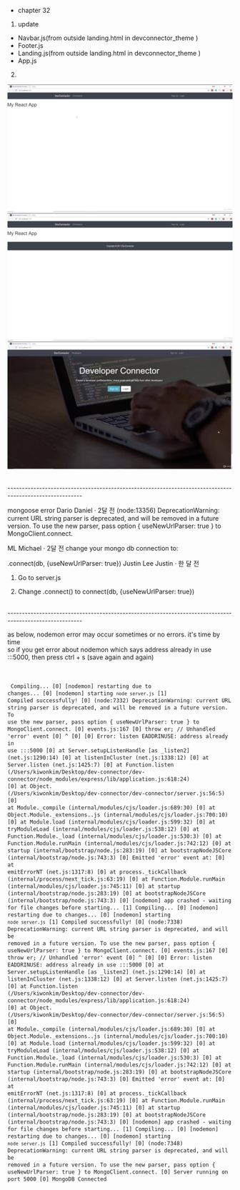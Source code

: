 - chapter 32
1. update
- Navbar.js(from outside landing.html in devconnector_theme )
- Footer.js
- Landing.js(from outside landing.html in devconnector_theme )
- App.js

2.
![](images/basic-layout-1.png)
![](images/basic-layout-2.png)
![](images/basic-layout-3.png)

</br>--------------------------------------------------------------------------------------------------------

mongoose error
Dario Daniel · 2달 전
(node:13356) DeprecationWarning: current URL string parser is deprecated, and will be removed in a future version. To use the new parser, pass option { useNewUrlParser: true } to MongoClient.connect.

ML
Michael · 2달 전
change your mongo db connection to:



.connect(db, {useNewUrlParser: true})
Justin Lee
Justin · 한 달 전
1. Go to server.js

2. Change .connect() to connect(db, {useNewUrlParser: true})

</br>--------------------------------------------------------------------------------------------------------

as below, nodemon error may occur sometimes or no errors. it's time by time</br>
so if you get error about nodemon which says address already in use :::5000, then press ctrl + s (save again and again)
</br>
</br>
</br>
<code><pre>
Compiling...
[0] [nodemon] restarting due to changes...
[0] [nodemon] starting `node server.js`
[1] Compiled successfully!
[0] (node:7332) DeprecationWarning: current URL string parser is deprecated, and will be removed in a future version. To use the new parser, pass option { useNewUrlParser: true } to MongoClient.connect.
[0] events.js:167
[0]       throw er; // Unhandled 'error' event
[0]       ^
[0]
[0] Error: listen EADDRINUSE: address already in use :::5000
[0]     at Server.setupListenHandle [as _listen2] (net.js:1290:14)
[0]     at listenInCluster (net.js:1338:12)
[0]     at Server.listen (net.js:1425:7)
[0]     at Function.listen (/Users/kiwonkim/Desktop/dev-connector/dev-connector/node_modules/express/lib/application.js:618:24)
[0]     at Object.<anonymous> (/Users/kiwonkim/Desktop/dev-connector/dev-connector/server.js:56:5)
[0]     at Module._compile (internal/modules/cjs/loader.js:689:30)
[0]     at Object.Module._extensions..js (internal/modules/cjs/loader.js:700:10)
[0]     at Module.load (internal/modules/cjs/loader.js:599:32)
[0]     at tryModuleLoad (internal/modules/cjs/loader.js:538:12)
[0]     at Function.Module._load (internal/modules/cjs/loader.js:530:3)
[0]     at Function.Module.runMain (internal/modules/cjs/loader.js:742:12)
[0]     at startup (internal/bootstrap/node.js:283:19)
[0]     at bootstrapNodeJSCore (internal/bootstrap/node.js:743:3)
[0] Emitted 'error' event at:
[0]     at emitErrorNT (net.js:1317:8)
[0]     at process._tickCallback (internal/process/next_tick.js:63:19)
[0]     at Function.Module.runMain (internal/modules/cjs/loader.js:745:11)
[0]     at startup (internal/bootstrap/node.js:283:19)
[0]     at bootstrapNodeJSCore (internal/bootstrap/node.js:743:3)
[0] [nodemon] app crashed - waiting for file changes before starting...
[1] Compiling...
[0] [nodemon] restarting due to changes...
[0] [nodemon] starting `node server.js`
[1] Compiled successfully!
[0] (node:7338) DeprecationWarning: current URL string parser is deprecated, and will be removed in a future version. To use the new parser, pass option { useNewUrlParser: true } to MongoClient.connect.
[0] events.js:167
[0]       throw er; // Unhandled 'error' event
[0]       ^
[0]
[0] Error: listen EADDRINUSE: address already in use :::5000
[0]     at Server.setupListenHandle [as _listen2] (net.js:1290:14)
[0]     at listenInCluster (net.js:1338:12)
[0]     at Server.listen (net.js:1425:7)
[0]     at Function.listen (/Users/kiwonkim/Desktop/dev-connector/dev-connector/node_modules/express/lib/application.js:618:24)
[0]     at Object.<anonymous> (/Users/kiwonkim/Desktop/dev-connector/dev-connector/server.js:56:5)
[0]     at Module._compile (internal/modules/cjs/loader.js:689:30)
[0]     at Object.Module._extensions..js (internal/modules/cjs/loader.js:700:10)
[0]     at Module.load (internal/modules/cjs/loader.js:599:32)
[0]     at tryModuleLoad (internal/modules/cjs/loader.js:538:12)
[0]     at Function.Module._load (internal/modules/cjs/loader.js:530:3)
[0]     at Function.Module.runMain (internal/modules/cjs/loader.js:742:12)
[0]     at startup (internal/bootstrap/node.js:283:19)
[0]     at bootstrapNodeJSCore (internal/bootstrap/node.js:743:3)
[0] Emitted 'error' event at:
[0]     at emitErrorNT (net.js:1317:8)
[0]     at process._tickCallback (internal/process/next_tick.js:63:19)
[0]     at Function.Module.runMain (internal/modules/cjs/loader.js:745:11)
[0]     at startup (internal/bootstrap/node.js:283:19)
[0]     at bootstrapNodeJSCore (internal/bootstrap/node.js:743:3)
[0] [nodemon] app crashed - waiting for file changes before starting...
[1] Compiling...
[0] [nodemon] restarting due to changes...
[0] [nodemon] starting `node server.js`
[1] Compiled successfully!
[0] (node:7348) DeprecationWarning: current URL string parser is deprecated, and will be removed in a future version. To use the new parser, pass option { useNewUrlParser: true } to MongoClient.connect.
[0] Server running on port 5000
[0] MongoDB Connected
</pre></code>
